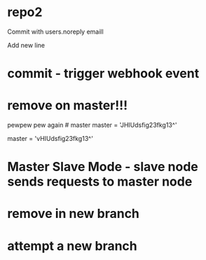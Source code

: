 # repo2

Commit with users.noreply emaill

Add new line
# commit - trigger webhook event








# remove on master!!!
pewpew pew again    # master
master = 'JHIUdsfig23fkg13^'

master = 'vHIUdsfig23fkg13^'

# Master Slave Mode - slave node sends requests to master node



# remove in new branch

# attempt a new branch





